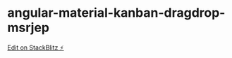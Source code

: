 # angular-material-kanban-dragdrop-msrjep

[Edit on StackBlitz ⚡️](https://stackblitz.com/edit/angular-material-kanban-dragdrop-msrjep)